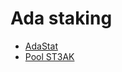 # Ada staking

- [AdaStat](https://adastat.net/addresses/stake1u8pzl36jr7e0ldfv34wcr97km7n5erltx9xlpcx8ewk9yag8e6y93)
- [Pool ST3AK](https://adastat.net/pools/f76e3a1104a9d816a67d5826a155c9e2979a839d0d944346d47e33ab)


